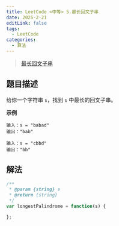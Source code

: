 ```yaml
---
title: LeetCode <中等> 5.最长回文子串
date: 2025-2-21
editLink: false
tags:
  - LeetCode
categories:
  - 算法
---
```


> [最长回文子串](https://leetcode.cn/problems/longest-palindromic-substring/description/)

## 题目描述

给你一个字符串 `s`，找到 `s` 中最长的回文子串。

**示例**

```
输入：s = "babad"
输出："bab"

输入：s = "cbbd"
输出："bb"
```

## 解法

```js
/**
 * @param {string} s
 * @return {string}
 */
var longestPalindrome = function(s) {

};
```
